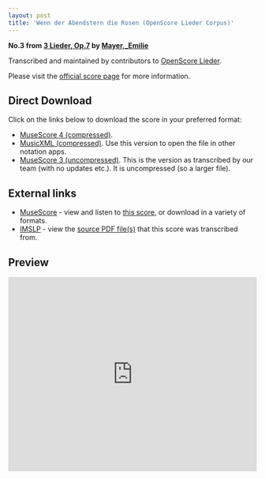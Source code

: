```yaml
---
layout: post
title: 'Wenn der Abendstern die Rosen (OpenScore Lieder Corpus)'
---
```


__No.3 from [3 Lieder, Op.7](https://fourscoreandmore.org/openscore/lieder/Mayer,_Emilie/3_Lieder,_Op.7/) by [Mayer,_Emilie](https://fourscoreandmore.org/openscore/lieder/Mayer,_Emilie)__

Transcribed and maintained by contributors to [OpenScore Lieder].

Please visit the [official score page] for more information.

[official score page]: https://musescore.com/openscore-lieder-corpus/scores/5841419
[OpenScore Lieder]: https://musescore.com/openscore-lieder-corpus

## Direct Download

Click on the links below to download the score in your preferred format:
- [MuseScore 4 (compressed)](https://github.com/openscore/lieder/blob/main/scores/Mayer,_Emilie/3_Lieder,_Op.7/3_Wenn_der_Abendstern_die_Rosen/lc5841419.mscz?raw=true).
- [MusicXML (compressed)](https://github.com/openscore/lieder/blob/main/scores/Mayer,_Emilie/3_Lieder,_Op.7/3_Wenn_der_Abendstern_die_Rosen/lc5841419.mxl?raw=true). Use this version to open the file in other notation apps.
- [MuseScore 3 (uncompressed)](https://github.com/openscore/lieder/blob/main/scores/Mayer,_Emilie/3_Lieder,_Op.7/3_Wenn_der_Abendstern_die_Rosen/lc5841419.mscx?raw=true). This is the version as transcribed by our team (with no updates etc.). It is uncompressed (so a larger file).

## External links

- [MuseScore] - view and listen to [this score][MuseScore], or download in a variety of formats.
- [IMSLP] - view the [source PDF file(s)][IMSLP] that this score was transcribed from.

[MuseScore]: https://musescore.com/score/5841419
[IMSLP]: https://imslp.org/wiki/Special:ReverseLookup/133722

## Preview

<iframe width="100%" height="394" src="https://musescore.com/openscore-lieder-corpus/scores/5841419/embed" frameborder="0" allowfullscreen allow="autoplay; fullscreen"></iframe>

